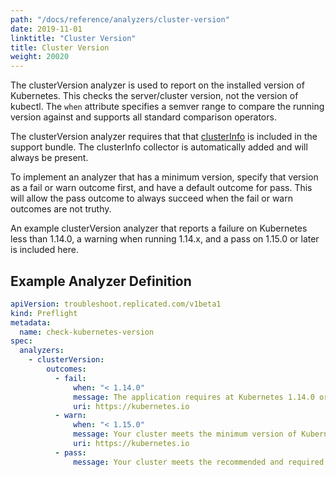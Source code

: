```yaml
---
path: "/docs/reference/analyzers/cluster-version"
date: 2019-11-01
linktitle: "Cluster Version"
title: Cluster Version
weight: 20020
---
```


The clusterVersion analyzer is used to report on the installed version of Kubernetes. This checks the server/cluster version, not the version of kubectl. The `when` attribute specifies a semver range to compare the running version against and supports all standard comparison operators.

The clusterVersion analyzer requires that that [clusterInfo](../../collectors/cluster-info) is included in the support bundle. The clusterInfo collector is automatically added and will always be present.

To implement an analyzer that has a minimum version, specify that version as a fail or warn outcome first, and have a default outcome for pass. This will allow the pass outcome to always succeed when the fail or warn outcomes are not truthy.

An example clusterVersion analyzer that reports a failure on Kubernetes less than 1.14.0, a warning when running 1.14.x, and a pass on 1.15.0 or later is included here.

## Example Analyzer Definition

```yaml
apiVersion: troubleshoot.replicated.com/v1beta1
kind: Preflight
metadata:
  name: check-kubernetes-version
spec:
  analyzers:
    - clusterVersion:
        outcomes:
          - fail:
              when: "< 1.14.0"
              message: The application requires at Kubernetes 1.14.0 or later, and recommends 1.15.0.
              uri: https://kubernetes.io
          - warn:
              when: "< 1.15.0"
              message: Your cluster meets the minimum version of Kubernetes, but we recommend you update to 1.15.0 or later.
              uri: https://kubernetes.io
          - pass:
              message: Your cluster meets the recommended and required versions of Kubernetes.
```
